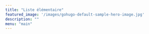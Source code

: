 ```yaml
---
title: "Liste élémentaire"
featured_image: '/images/gohugo-default-sample-hero-image.jpg'
description: ""
menu: "main"
---
```

